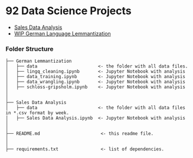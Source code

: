 # 92 Data Science Projects

- [Sales Data Analysis](https://github.com/roanna/82.05-StrataScratch/blob/master/Sales%20Data%20Analysis/Sales%20Data%20Analysis.ipynb)
- [WIP German Language Lemmantization]()

### Folder Structure
```
├── German Lemmantization
│   ├── data                       <- the folder with all data files.
│   ├── lingq_cleaning.ipynb       <- Jupyter Notebook with analysis
│   ├── data_training.ipynb        <- Jupyter Notebook with analysis
│   ├── data_wrangling.ipynb       <- Jupyter Notebook with analysis
│   ├── schloss-gripsholm.ipynb    <- Jupyter Notebook with analysis
│
│
├── Sales Data Analysis
│   ├── data                       <- the folder with all data files in *.csv format by week.
│   ├── Sales Data Analysis.ipynb  <- Jupyter Notebook with analysis
│
│
├── README.md                       <- this readme file.
│
│
├── requirements.txt                <- list of dependencies.
```
